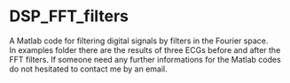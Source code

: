 # DSP_FFT_filters
A Matlab code for filtering digital signals  by filters in the Fourier space.  
In examples folder there are the results of three ECGs before and after the  FFT filters. If someone need any further informations for the Matlab codes do not hesitated to contact me by an email.
